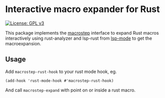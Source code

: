 # Interactive macro expander for Rust

[![License: GPL v3](https://img.shields.io/badge/License-GPLv3-blue.svg)](https://www.gnu.org/licenses/gpl-3.0)

This package implements the
[macrostep](https://github.com/emacsorphanage/macrostep) interface to expand
Rust macros interactively using rust-analyzer and lsp-rust from
[lsp-mode](https://github.com/emacs-lsp/lsp-mode) to get the macroexpansion.

## Usage

Add `macrostep-rust-hook` to your rust mode hook, eg.

```elisp
(add-hook 'rust-mode-hook #'macrostep-rust-hook)
```

And call `macrostep-expand` with point on or inside a rust macro.
